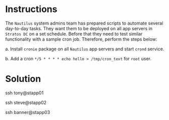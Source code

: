 # Instructions

The `Nautilus` system admins team has prepared scripts to automate several day-to-day tasks. They want them to be deployed on all app servers in `Stratos DC` on a set schedule. Before that they need to test similar functionality with a sample cron job. 
Therefore, perform the steps below:

a. Install `cronie` package on all `Nautilus` app servers and start `crond` service.

b. Add a cron `*/5 * * * * echo hello > /tmp/cron_text` for `root` user.

# Solution

ssh tony@stapp01

ssh steve@stapp02

ssh banner@stapp03
